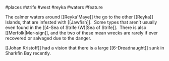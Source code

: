 #places #strife #west #reyka #waters #feature

The calmer waters around [[Reyka'Maye]] the go to the other [[Reyka]] Islands, that are infested with [[Jawfish]].  Some types that aren’t usually even found in the [[4-Sea of Strife (W)|Sea of Strife]].  There is also [[Merfolk|Mer-sign]], and the two of these mean wrecks are rarely if ever recovered or salvaged due to the danger.

[[Johan Kristoff]] had a vision that there is a large [[6-Dreadnaught]] sunk in Sharkfin Bay recently.